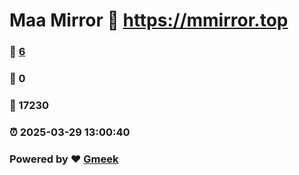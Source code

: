# Maa Mirror :link: https://mmirror.top 
### :page_facing_up: [6](https://mmirror.top/tag.html) 
### :speech_balloon: 0 
### :hibiscus: 17230 
### :alarm_clock: 2025-03-29 13:00:40 
### Powered by :heart: [Gmeek](https://github.com/Meekdai/Gmeek)
